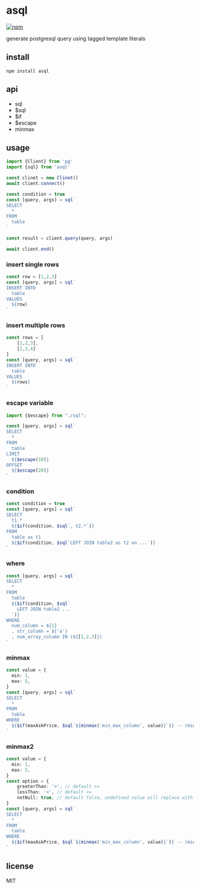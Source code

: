 # asql
[![npm](https://img.shields.io/npm/dt/@deptno/pg-toolbox.svg?style=for-the-badge)](https://www.npmjs.com/package/@deptno/pg-tollbox)

generate postgresql query using tagged template literals

## install
```shell
npm install asql
```

## api
- sql
- $sql
- $if
- $escape
- minmax

## usage
```ts
import {Client} from 'pg'
import {sql} from 'asql'

const clinet = new Clinet()
await client.connect()

const condition = true
const [query, args] = sql`
SELECT
  *
FROM
  table
`

const result = client.query(query, args)

await client.end()
```

### insert single rows
```ts
const row = [1,2,3]
const [query, args] = sql`
INSERT INTO
  table
VALUES
  ${row}
`
```

### insert multiple rows
```ts
const rows = [
    [1,2,3],
    [2,3,4]
]
const [query, args] = sql`
INSERT INTO
  table
VALUES
  ${rows}
`
```
### escape variable
```ts
import {$escape} from "./sql";

const [query, args] = sql`
SELECT
  *
FROM
  table
LIMIT
  ${$escape(10)}
OFFSET
  ${$escape(20)}
`
```
### condition
```ts
const condition = true
const [query, args] = sql`
SELECT
  t1.*
  ${$if(condition, $sql`, t2.*`)}
FROM
  table as t1
  ${$if(condition, $sql`LEFT JOIN table2 as t2 on ...`)}
`
```
### where
```ts
const [query, args] = sql`
SELECT
  *
FROM
  table
  ${$if(condition, $sql`
    LEFT JOIN table2 ...
  `)}
WHERE
  num_column = ${1}
  , str_column = ${'a'}
  , num_array_column IN (${[1,2,3]})
`
```
### minmax
```ts
const value = {
  min: 1,
  max: 5,
}
const [query, args] = sql`
SELECT
  *
FROM
  table
WHERE
  ${$if(maxAskPrice, $sql`${minmax('min_max_column', value)}`)} -- (min_max_column >= 1 AND min_max_column <= 5)
`
```
### minmax2
```ts
const value = {
  min: 1,
  max: 5,
}
const option = {
    greaterThan: '>', // default >=
    lessThan: '<', // default <=
    notNull: true, // default false, undefined value will replace with `COLUMN_NAME IS NULL OR`
}
const [query, args] = sql`
SELECT
  *
FROM
  table
WHERE
  ${$if(maxAskPrice, $sql`${minmax('min_max_column', value)}`)} -- (min_max_column >= 1 AND min_max_column <= 5)
`
```

## license
MIT